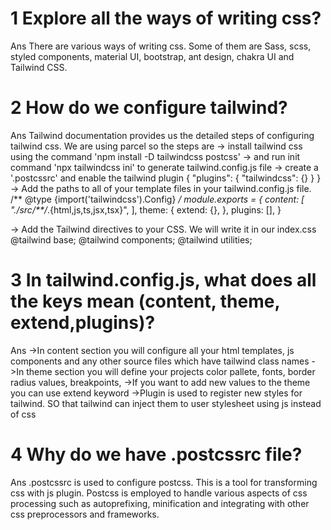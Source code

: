 # 1 Explore all the ways of writing css?
Ans There are various ways of writing css. Some of them are Sass, scss, styled components, material UI, bootstrap, ant design, chakra UI  and Tailwind CSS.

# 2 How do we configure tailwind?
Ans Tailwind documentation provides us the detailed steps of configuring tailwind css. We are using parcel so the steps are
 -> install tailwind css using the command 'npm install -D tailwindcss postcss'
 -> and run init command 'npx tailwindcss ini' to generate tailwind.config.js file
 -> create a '.postcssrc' and enable the tailwind plugin
    {
  "plugins": {
    "tailwindcss": {}
  }
}
-> Add the paths to all of your template files in your tailwind.config.js file.
/** @type {import('tailwindcss').Config} */
module.exports = {
  content: [
    "./src/**/*.{html,js,ts,jsx,tsx}",
  ],
  theme: {
    extend: {},
  },
  plugins: [],
}

-> Add the Tailwind directives to your CSS. We will write it in our index.css
@tailwind base;
@tailwind components;
@tailwind utilities;


# 3 In tailwind.config.js, what does all the keys mean (content, theme, extend,plugins)?
Ans 
->In content section you will configure all your html templates, js components and any other source files which have tailwind class names
->In theme section you will define your projects color pallete, fonts, border radius values, breakpoints, 
->If you want to add new values to the theme you can use extend keyword
->Plugin is used to register new styles for tailwind. SO that tailwind can inject  them to user stylesheet using js instead of css


# 4 Why do we have .postcssrc file?
Ans .postcssrc is used to configure postcss. This is a tool for transforming css with js plugin. Postcss is employed to handle various aspects of css processing such as autoprefixing, minification and integrating with other css preprocessors and frameworks.

